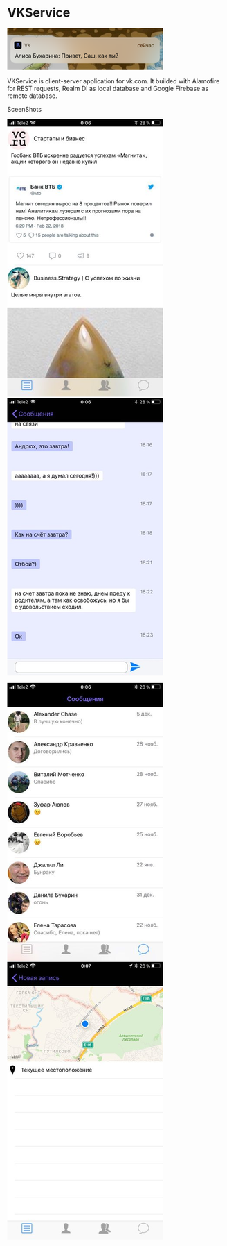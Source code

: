 # VKService

![alt text](https://github.com/Booharin/VKService/blob/master/img/IMG_9987.png)

VKService is client-server application for vk.com. It builded with Alamofire for REST requests, Realm DI as local database and Google Firebase as remote database.

SceenShots


![alt text](https://github.com/Booharin/VKService/blob/master/img/1211477.jpg)
![alt text](https://github.com/Booharin/VKService/blob/master/img/1211478.jpg)


![alt text](https://github.com/Booharin/VKService/blob/master/img/1211480.jpg)
![alt text](https://github.com/Booharin/VKService/blob/master/img/1211479.jpg)
